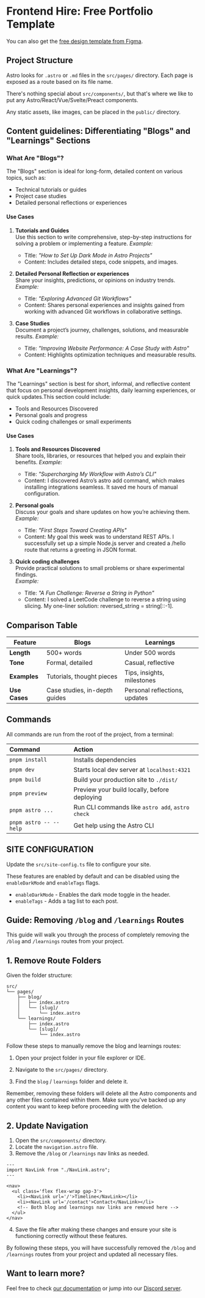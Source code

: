 # Frontend Hire: Free Portfolio Template

You can also get the [free design template from Figma](https://www.figma.com/community/file/1422686512545576315/frontend-hire-portfolio-template).

## Project Structure

Astro looks for `.astro` or `.md` files in the `src/pages/` directory. Each page is exposed as a route based on its file name.

There's nothing special about `src/components/`, but that's where we like to put any Astro/React/Vue/Svelte/Preact components.

Any static assets, like images, can be placed in the `public/` directory.

## Content guidelines:  Differentiating "Blogs" and "Learnings" Sections

### What Are "Blogs"?

The "Blogs" section is ideal for long-form, detailed content on various topics, such as:
  - Technical tutorials or guides
  - Project case studies
  - Detailed personal reflections or experiences

#### Use Cases
1. **Tutorials and Guides**  
   Use this section to write comprehensive, step-by-step instructions for solving a problem or implementing a feature.
   *Example:*  
   - Title: *"How to Set Up Dark Mode in Astro Projects"*  
   - Content: Includes detailed steps, code snippets, and images.

2. **Detailed Personal Reflection or experiences**  
   Share your insights, predictions, or opinions on industry trends.  
   *Example:*  
   - Title: *"Exploring Advanced Git Workflows"*  
   - Content: Shares personal experiences and insights gained from working with advanced Git workflows in collaborative settings.

3. **Case Studies**  
   Document a project’s journey, challenges, solutions, and measurable results.
   *Example:*  
   - Title: *"Improving Website Performance: A Case Study with Astro"*  
   - Content: Highlights optimization techniques and measurable results.

### What Are "Learnings"?
The "Learnings" section is best for short, informal, and reflective content that focus on personal development insights, daily learning experiences, or quick updates.This section could include:
  - Tools and Resources Discovered
  - Personal goals and progress
  - Quick coding challenges or small experiments

#### Use Cases
1. **Tools and Resources Discovered**  
   Share tools, libraries, or resources that helped you and explain their benefits.
   *Example:*  
   - Title: *"Supercharging My Workflow with Astro’s CLI"*  
   - Content: I discovered Astro’s astro add command, which makes installing integrations seamless. It saved me hours of manual configuration.

2. **Personal goals**  
   Discuss your goals and share updates on how you’re achieving them. 
   *Example:*  
   - Title: *"First Steps Toward Creating APIs"*  
   - Content: My goal this week was to understand REST APIs. I successfully set up a simple Node.js server and created a /hello route that returns a greeting in JSON format.

3. **Quick coding challenges**  
   Provide practical solutions to small problems or share experimental findings.  
   *Example:*  
   - Title: *"A Fun Challenge: Reverse a String in Python"*  
   - Content: I solved a LeetCode challenge to reverse a string using slicing. My one-liner solution: reversed_string = string[::-1].

## Comparison Table

| Feature          | Blogs                            | Learnings                       |
|------------------|----------------------------------|---------------------------------|
| **Length**       | 500+ words                      | Under 500 words                |
| **Tone**         | Formal, detailed                | Casual, reflective             |
| **Examples**     | Tutorials, thought pieces       | Tips, insights, milestones     |
| **Use Cases**    | Case studies, in-depth guides   | Personal reflections, updates  |

## Commands

All commands are run from the root of the project, from a terminal:

| Command                | Action                                           |
| :--------------------- | :----------------------------------------------- |
| `pnpm install`         | Installs dependencies                            |
| `pnpm dev`             | Starts local dev server at `localhost:4321`      |
| `pnpm build`           | Build your production site to `./dist/`          |
| `pnpm preview`         | Preview your build locally, before deploying     |
| `pnpm astro ...`       | Run CLI commands like `astro add`, `astro check` |
| `pnpm astro -- --help` | Get help using the Astro CLI                     |

## SITE CONFIGURATION

Update the `src/site-config.ts` file to configure your site.

These features are enabled by default and can be disabled using the `enableDarkMode` and `enableTags` flags.

- `enableDarkMode` - Enables the dark mode toggle in the header.
- `enableTags` - Adds a tag list to each post.

## Guide: Removing `/blog` and `/learnings` Routes

This guide will walk you through the process of completely removing the `/blog` and `/learnings` routes from your project.

## 1. Remove Route Folders

Given the folder structure:

```
src/
└── pages/
    ├── blog/
    │   ├── index.astro
    │   └── [slug]/
    │       └── index.astro
    └── learnings/
        ├── index.astro
        └── [slug]/
            └── index.astro
```

Follow these steps to manually remove the blog and learnings routes:

1. Open your project folder in your file explorer or IDE.

2. Navigate to the `src/pages/` directory.

3. Find the `blog` / `learnings` folder and delete it.

Remember, removing these folders will delete all the Astro components and any other files contained within them. Make sure you've backed up any content you want to keep before proceeding with the deletion.

## 2. Update Navigation

1. Open the `src/components/` directory.
2. Locate the `navigation.astro` file.
3. Remove the `/blog` or `/learnings` nav links as needed.

```astro
---
import NavLink from "./NavLink.astro";
---

<nav>
  <ul class='flex flex-wrap gap-3'>
    <li><NavLink url='/'>Timeline</NavLink></li>
    <li><NavLink url='/contact'>Contact</NavLink></li>
    <!-- Both blog and learnings nav links are removed here -->
  </ul>
</nav>
```

4. Save the file after making these changes and ensure your site is functioning correctly without these features.

By following these steps, you will have successfully removed the `/blog` and `/learnings` routes from your project and updated all necessary files.

## Want to learn more?

Feel free to check [our documentation](https://docs.astro.build) or jump into our [Discord server](https://astro.build/chat).
